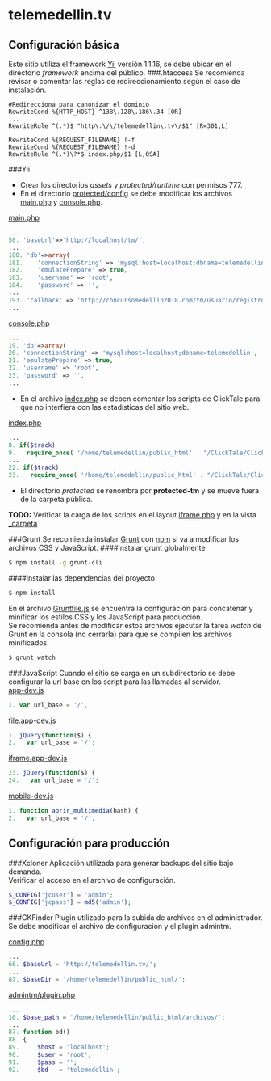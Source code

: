 # telemedellin.tv
## Configuración básica
Este sitio utiliza el framework [Yii](http://www.yiiframework.com/) versión 1.1.16, se debe ubicar en el directorio *framework* encima del público.
###.htaccess
Se recomienda revisar o comentar las reglas de redireccionamiento según el caso de instalación.
```apacheconf
#Redirecciona para canonizar el dominio
RewriteCond %{HTTP_HOST} ^138\.128\.186\.34 [OR]
...
RewriteRule ^(.*)$ "http\:\/\/telemedellin\.tv\/$1" [R=301,L]

RewriteCond %{REQUEST_FILENAME} !-f
RewriteCond %{REQUEST_FILENAME} !-d
RewriteRule ^(.*)\?*$ index.php/$1 [L,QSA]
```
###Yii
- Crear los directorios *assets* y *protected/runtime* con permisos 777.
- En el directorio [protected/config](protected/config/) se debe modificar los archivos [main.php] y [console.php].   

[main.php]   
```php   
...
50. 'baseUrl'=>'http://localhost/tm/',
...
180. 'db'=>array(
181.	'connectionString' => 'mysql:host=localhost;dbname=telemedellin',
182.	'emulatePrepare' => true,
183.	'username' => 'root',
184.	'password' => '',
...
193. 'callback' => 'http://concursomedellin2018.com/tm/usuario/registro/twitter',
...
```   
[console.php]   
```php   
...
19. 'db'=>array(
20.	'connectionString' => 'mysql:host=localhost;dbname=telemedellin',
21.	'emulatePrepare' => true,
22.	'username' => 'root',
23.	'password' => '',
...
```   
- En el archivo [index.php] se deben comentar los scripts de ClickTale para que no interfiera con las estadísticas del sitio web.   

[index.php]   
```php   
...
8. if($track)
9.   require_once( '/home/telemedellin/public_html' . "/ClickTale/ClickTaleTop.php" );
...
22. if($track)
23.   require_once( '/home/telemedellin/public_html' . "/ClickTale/ClickTaleBottom.php");
```   

- El directorio *protected* se renombra por **protected-tm** y se mueve fuera de la carpeta pública.   

**TODO:** Verificar la carga de los scripts en el layout [iframe.php](protected/views/layouts/iframe.php) y en la vista [_carpeta](protected/views/telemedellin/_carpeta.php)
 
###Grunt
Se recomienda instalar [Grunt](http://gruntjs.com/getting-started) con [npm](https://www.npmjs.com/) si va a modificar los archivos CSS y JavaScript.
####Instalar grunt globalmente
```sh
$ npm install -g grunt-cli
```
####Instalar las dependencias del proyecto
```sh
$ npm install
```
En el archivo [Gruntfile.js](Gruntfile.js) se encuentra la configuración para concatenar y minificar los estilos CSS y los JavaScript para producción.  
Se recomienda antes de modificar estos archivos ejecutar la tarea *watch* de Grunt en la consola (no cerrarla) para que se compilen los archivos minificados.
```sh
$ grunt watch
```
###JavaScript
Cuando el sitio se carga en un subdirectorio se debe configurar la url base en los script para las llamadas al servidor.   
[app-dev.js](/js/app-dev.js)
```javascript
1. var url_base = '/',
```
[file.app-dev.js](/js/file.app-dev.js)
```javascript
1. jQuery(function($) {
2.   var url_base = '/';
```
[iframe.app-dev.js](/js/iframe.app-dev.js)
```javascript
23. jQuery(function($) {
24.   var url_base = '/';
```
[mobile-dev.js](/js/mobile-dev.js)
```javascript
1. function abrir_multimedia(hash) {
2.   var url_base = '/', 
```
## Configuración para producción
###Xcloner
Aplicación utilizada para generar backups del sitio bajo demanda.   
Verificar el acceso en el archivo de configuración.

```php
$_CONFIG['jcuser'] = 'admin';
$_CONFIG['jcpass'] = md5('admin');
```
###CKFinder
Plugin utilizado para la subida de archivos en el administrador.   
Se debe modificar el archivo de configuración y el plugin admintm.   

[config.php](857--edatm-ckfinder/config.php)
```php
...
66. $baseUrl = 'http://telemedellin.tv/';
...
87. $baseDir = '/home/telemedellin/public_html/';
```
[admintm/plugin.php](857--edatm-ckfinder/plugins/admintm/plugin.php)
```php
...
10. $base_path = '/home/telemedellin/public_html/archivos/';
...
87. function bd()
88. {
89.     $host = 'localhost';
90.     $user = 'root';
91.     $pass = '';
92.     $bd   = 'telemedellin';
```
[index.php]: index.php
[main.php]: protected/config/main.php
[console.php]: protected/config/console.php
